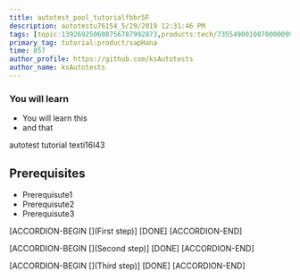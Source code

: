 ```yaml
---
title: autotest_pool_tutorialfbbr5F
description: autotestu76154_5/29/2019 12:31:46 PM
tags: [topic:139269250608756787992873,products:tech/73554900100700000996,tutorial:experience/advanced]
primary_tag: tutorial:product/sapHana
time: 857
author_profile: https://github.com/ksAutotests
author_name: ksAutotests
---
```

### You will learn
- You will learn this
- and that

autotest tutorial texti16I43

## Prerequisites
- Prerequisute1
- Prerequisute2
- Prerequisute3

[ACCORDION-BEGIN [](First step)]
[DONE]
[ACCORDION-END]

[ACCORDION-BEGIN [](Second step)]
[DONE]
[ACCORDION-END]

[ACCORDION-BEGIN [](Third step)]
[DONE]
[ACCORDION-END]

